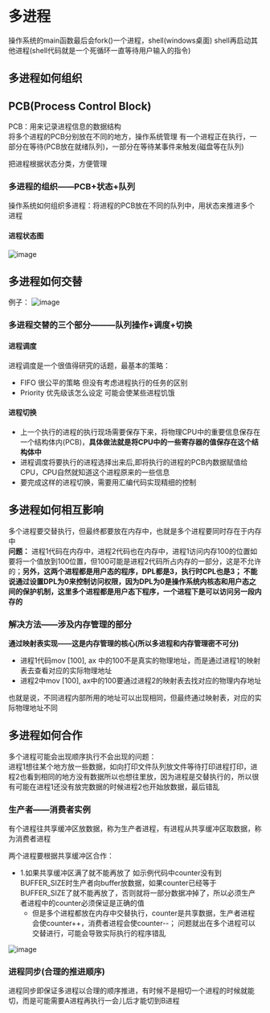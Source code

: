 # 多进程  

操作系统的main函数最后会fork()一个进程，shell(windows桌面)  shell再启动其他进程(shell代码就是一个死循环一直等待用户输入的指令)  

## 多进程如何组织  

## PCB(Process Control Block)  

PCB：用来记录进程信息的数据结构  
将多个进程的PCB分别放在不同的地方，操作系统管理  有一个进程正在执行，一部分在等待(PCB放在就绪队列)，一部分在等待某事件来触发(磁盘等在队列)  

把进程根据状态分类，方便管理  

### 多进程的组织——PCB+状态+队列  

操作系统如何组织多进程：将进程的PCB放在不同的队列中，用状态来推进多个进程  

#### 进程状态图  

![image](https://user-images.githubusercontent.com/58176267/155971537-e05ed292-dfe6-4276-b539-64d95b1a77b1.png)

## 多进程如何交替  

例子：
![image](https://user-images.githubusercontent.com/58176267/155972500-d2667bed-2dcc-4d36-9701-6087a17ca940.png)

### 多进程交替的三个部分———队列操作+调度+切换  

#### 进程调度    

进程调度是一个很值得研究的话题，最基本的策略： 
* FIFO 很公平的策略 但没有考虑进程执行的任务的区别  
* Priority  优先级该怎么设定 可能会使某些进程饥饿  

#### 进程切换  

* 上一个执行的进程的执行现场需要保存下来，将物理CPU中的重要信息保存在一个结构体内(PCB)，**具体做法就是将CPU中的一些寄存器的值保存在这个结构体中**  
* 进程调度将要执行的进程选择出来后,即将执行的进程的PCB内数据赋值给CPU，CPU自然就知道这个进程原来的一些信息
* 要完成这样的进程切换，需要用汇编代码实现精细的控制  


## 多进程如何相互影响  

多个进程要交替执行，但最终都要放在内存中，也就是多个进程要同时存在于内存中  
**问题：** 进程1代码在内存中，进程2代码也在内存中，进程1访问内存100的位置如要将一个值放到100位置，但100可能是进程2代码所占内存的一部分，这是不允许的；**另外，这两个进程都是用户态的程序，DPL都是3，执行时CPL也是3； 不能说通过设置DPL为0来控制访问权限，因为DPL为0是操作系统内核态和用户态之间的保护机制，这里多个进程都是用户态下程序，一个进程下是可以访问另一段内存的**  

### 解决方法——涉及内存管理的部分  

**通过映射表实现——这是内存管理的核心(所以多进程和内存管理密不可分)**  

* 进程1代码mov [100], ax 中的100不是真实的物理地址，而是通过进程1的映射表去查看对应的实际物理地址  
* 进程2中mov [100], ax中的100要通过进程2的映射表去找对应的物理内存地址  

也就是说，不同进程内部所用的地址可以出现相同，但最终通过映射表，对应的实际物理地址不同  

## 多进程如何合作  

多个进程可能会出现顺序执行不会出现的问题：  
进程1想往某个地方放一些数据，如向打印文件队列放文件等待打印进程打印，进程2也看到相同的地方没有数据所以也想往里放，因为进程是交替执行的，所以很有可能在进程1还没有放完数据的时候进程2也开始放数据，最后错乱

### 生产者——消费者实例  

有个进程往共享缓冲区放数据，称为生产者进程，有进程从共享缓冲区取数据，称为消费者进程  

两个进程要根据共享缓冲区合作：
* 1.如果共享缓冲区满了就不能再放了 如示例代码中counter没有到BUFFER_SIZE时生产者向buffer放数据，如果counter已经等于BUFFER_SIZE了就不能再放了，否则就将一部分数据冲掉了，所以必须生产者进程中的counter必须保证是正确的值 
    * 但是多个进程都放在内存中交替执行，counter是共享数据，生产者进程会使counter++，消费者进程会使counter--； 问题就出在多个进程可以交替进行，可能会导致实际执行的程序错乱  


![image](https://user-images.githubusercontent.com/58176267/155977284-a4fd3f04-95a2-4fdd-8f08-0a7ff45fb010.png)


### 进程同步(合理的推进顺序)  

进程同步即保证多进程以合理的顺序推进，有时候不是相切一个进程的时候就能切，而是可能需要A进程再执行一会儿后才能切到B进程  












